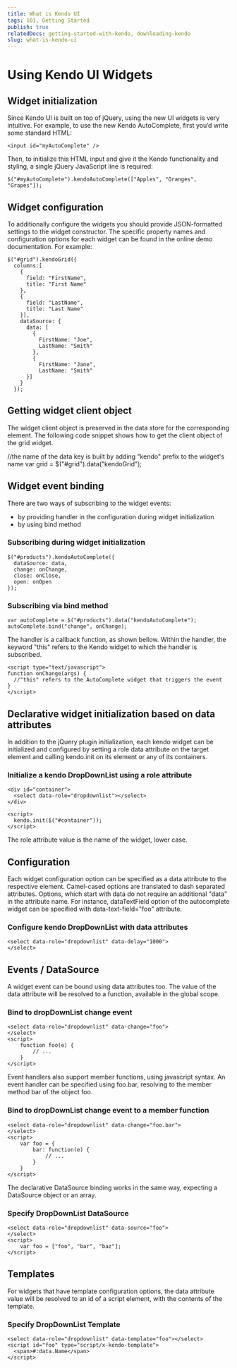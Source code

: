 ```yaml
---
title: What is Kendo UI
tags: 101, Getting Started
publish: true
relatedDocs: getting-started-with-kendo, downloading-kendo
slug: what-is-kendo-ui
---
```


# Using Kendo UI Widgets

## Widget initialization

Since Kendo UI is built on top of jQuery, using the new UI widgets is very intuitive. For example, to use the new Kendo AutoComplete, first you’d write some standard HTML:

  `<input id="myAutoComplete" />`

Then, to initialize this HTML input and give it the Kendo functionality and styling, a single jQuery JavaScript line is required:

    $("#myAutoComplete").kendoAutoComplete(["Apples", "Oranges", "Grapes"]);

## Widget configuration

To additionally configure the widgets you should provide JSON-formatted settings to the widget constructor. The specific property names and configuration options for each widget can be found in the online demo documentation. For example:

    $("#grid").kendoGrid({
      columns:[
        {
          field: "FirstName",
          title: "First Name"
        },
        {
          field: "LastName",
          title: "Last Name"
        }],
        dataSource: {
          data: [
            {
              FirstName: "Joe",
              LastName: "Smith"
            },
            {
              FirstName: "Jane",
              LastName: "Smith"
          }]
        }
      });

## Getting widget client object

The widget client object is preserved in the data store for the corresponding element. The following code snippet shows how to get the client object of the grid widget. 

  //the name of the data key is built by adding "kendo" prefix to the widget's name
  var grid = $("#grid").data("kendoGrid");

## Widget event binding

There are two ways of subscribing to the widget events:

* by providing handler in the configuration during widget initialization
* by using bind method

### Subscribing during widget initialization

    $("#products").kendoAutoComplete({
      dataSource: data,
      change: onChange,
      close: onClose,
      open: onOpen
    });

### Subscribing via bind method

    var autoComplete = $("#products").data("kendoAutoComplete");
    autoComplete.bind("change", onChange);

The handler is a callback function, as shown bellow. Within the handler, the keyword "this" refers to the Kendo widget to which the handler is subscribed.

    <script type="text/javascript">
    function onChange(args) {
      //"this" refers to the AutoComplete widget that triggers the event
    }
    </script>

## Declarative widget initialization based on data attributes

In addition to the jQuery plugin initialization, each kendo widget can be initialized and configured by setting a role data attribute on the target element and calling kendo.init on its element or any of its containers.

### Initialize a kendo DropDownList using a role attribute

    <div id="container">
      <select data-role="dropdownlist"></select>
    </div>

    <script>
      kendo.init($("#container"));
    </script>
    
The role attribute value is the name of the widget, lower case.

## Configuration

Each widget configuration option can be specified as a data attribute to the respective element. Camel-cased options are translated to dash separated attributes. Options, which start with data do not require an additional "data" in the attribute name. For instance, dataTextField option of the autocomplete widget can be specified with data-text-field="foo" attribute.

### Configure kendo DropDownList with data attributes

    <select data-role="dropdownlist" data-delay="1000">
    </select>
    
## Events / DataSource

A widget event can be bound using data attributes too. The value of the data attribute will be resolved to a function, available in the global scope.

### Bind to dropDownList change event

    <select data-role="dropdownlist" data-change="foo">
    </select>
    <script>
        function foo(e) {
            // ...
        }
    </script>
    
Event handlers also support member functions, using javascript syntax. An event handler can be specified using foo.bar, resolving to the member method bar of the object foo.

### Bind to dropDownList change event to a member function

    <select data-role="dropdownlist" data-change="foo.bar">
    </select>
    <script>
        var foo = {
            bar: function(e) {
                // ...
            }
        }
    </script>
    
The declarative DataSource binding works in the same way, expecting a DataSource object or an array.

### Specify DropDownList DataSource

    <select data-role="dropdownlist" data-source="foo">
    </select>
    <script>
        var foo = ["foo", "bar", "baz"];
    </script>
    
## Templates
For widgets that have template configuration options, the data attribute value will be resolved to an id of a script element, with the contents of the template.

### Specify DropDownList Template

    <select data-role="dropdownlist" data-template="foo"></select>
    <script id="foo" type="script/x-kendo-template">
      <span>#:data.Name</span>
    </script>